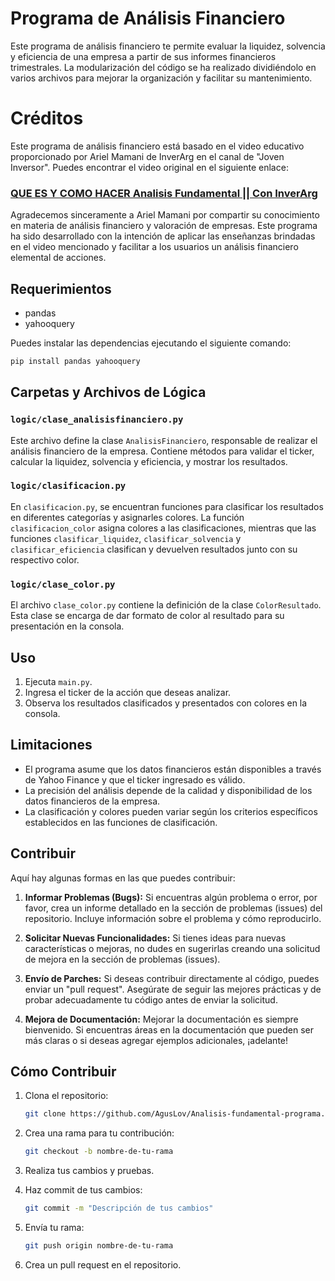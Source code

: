 # Programa de Análisis Financiero

Este programa de análisis financiero te permite evaluar la liquidez, solvencia y eficiencia de una empresa a partir de sus informes financieros trimestrales. La modularización del código se ha realizado dividiéndolo en varios archivos para mejorar la organización y facilitar su mantenimiento.

# Créditos

Este programa de análisis financiero está basado en el video educativo proporcionado por Ariel Mamani de InverArg en el canal de "Joven Inversor". Puedes encontrar el video original en el siguiente enlace:

### [QUE ES Y COMO HACER Analisis Fundamental || Con InverArg](https://www.youtube.com/watch?v=ehLyujzFzt4)

Agradecemos sinceramente a Ariel Mamani por compartir su conocimiento en materia de análisis financiero y valoración de empresas. Este programa ha sido desarrollado con la intención de aplicar las enseñanzas brindadas en el video mencionado y facilitar a los usuarios un análisis financiero elemental de acciones.

## Requerimientos

- pandas
- yahooquery

Puedes instalar las dependencias ejecutando el siguiente comando:

```bash
pip install pandas yahooquery
```

## Carpetas y Archivos de Lógica

### `logic/clase_analisisfinanciero.py`

Este archivo define la clase `AnalisisFinanciero`, responsable de realizar el análisis financiero de la empresa. Contiene métodos para validar el ticker, calcular la liquidez, solvencia y eficiencia, y mostrar los resultados.

### `logic/clasificacion.py`

En `clasificacion.py`, se encuentran funciones para clasificar los resultados en diferentes categorías y asignarles colores. La función `clasificacion_color` asigna colores a las clasificaciones, mientras que las funciones `clasificar_liquidez`, `clasificar_solvencia` y `clasificar_eficiencia` clasifican y devuelven resultados junto con su respectivo color.

### `logic/clase_color.py`

El archivo `clase_color.py` contiene la definición de la clase `ColorResultado`. Esta clase se encarga de dar formato de color al resultado para su presentación en la consola.

## Uso

1. Ejecuta `main.py`.
2. Ingresa el ticker de la acción que deseas analizar.
3. Observa los resultados clasificados y presentados con colores en la consola.

## Limitaciones

- El programa asume que los datos financieros están disponibles a través de Yahoo Finance y que el ticker ingresado es válido.
- La precisión del análisis depende de la calidad y disponibilidad de los datos financieros de la empresa.
- La clasificación y colores pueden variar según los criterios específicos establecidos en las funciones de clasificación.

## Contribuir

Aquí hay algunas formas en las que puedes contribuir:

1. **Informar Problemas (Bugs):** Si encuentras algún problema o error, por favor, crea un informe detallado en la sección de problemas (issues) del repositorio. Incluye información sobre el problema y cómo reproducirlo.

2. **Solicitar Nuevas Funcionalidades:** Si tienes ideas para nuevas características o mejoras, no dudes en sugerirlas creando una solicitud de mejora en la sección de problemas (issues).

3. **Envío de Parches:** Si deseas contribuir directamente al código, puedes enviar un "pull request". Asegúrate de seguir las mejores prácticas y de probar adecuadamente tu código antes de enviar la solicitud.

4. **Mejora de Documentación:** Mejorar la documentación es siempre bienvenido. Si encuentras áreas en la documentación que pueden ser más claras o si deseas agregar ejemplos adicionales, ¡adelante!

## Cómo Contribuir

1. Clona el repositorio:

   ```bash
   git clone https://github.com/AgusLov/Analisis-fundamental-programa.git
   ```

2. Crea una rama para tu contribución:

   ```bash
   git checkout -b nombre-de-tu-rama
   ```

3. Realiza tus cambios y pruebas.

4. Haz commit de tus cambios:

   ```bash
   git commit -m "Descripción de tus cambios"
   ```

5. Envía tu rama:

   ```bash
   git push origin nombre-de-tu-rama
   ```

6. Crea un pull request en el repositorio.



